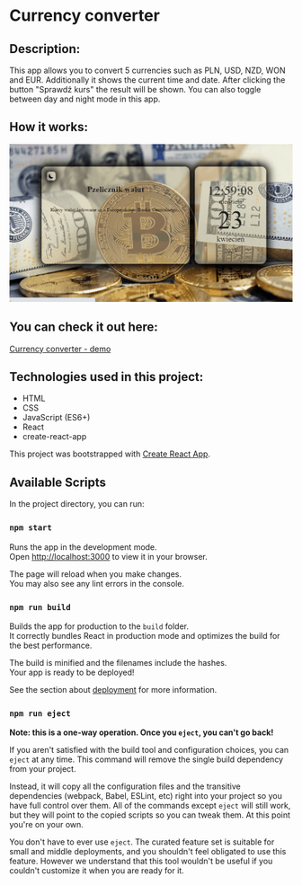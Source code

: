 # Currency converter

## Description:

This app allows you to convert 5 currencies such as PLN, USD, NZD, WON and EUR. Additionally it shows the current time and date. 
After clicking the button "Sprawdź kurs" the result will be shown.
You can also toggle between day and night mode in this app.

## How it works:
![](https://github.com/saneckaA/currency-converter-react/blob/main/images/currency-converter-animation.gif?raw=true)

## You can check it out here:

[Currency converter - demo](https://saneckaa.github.io/currency-converter-react/)
## Technologies used in this project:

- HTML
- CSS
- JavaScript (ES6+)
- React
- create-react-app

This project was bootstrapped with [Create React App](https://github.com/facebook/create-react-app).

## Available Scripts

In the project directory, you can run:

### `npm start`

Runs the app in the development mode.\
Open [http://localhost:3000](http://localhost:3000) to view it in your browser.

The page will reload when you make changes.\
You may also see any lint errors in the console.

### `npm run build`

Builds the app for production to the `build` folder.\
It correctly bundles React in production mode and optimizes the build for the best performance.

The build is minified and the filenames include the hashes.\
Your app is ready to be deployed!

See the section about [deployment](https://facebook.github.io/create-react-app/docs/deployment) for more information.

### `npm run eject`

**Note: this is a one-way operation. Once you `eject`, you can't go back!**

If you aren't satisfied with the build tool and configuration choices, you can `eject` at any time. This command will remove the single build dependency from your project.

Instead, it will copy all the configuration files and the transitive dependencies (webpack, Babel, ESLint, etc) right into your project so you have full control over them. All of the commands except `eject` will still work, but they will point to the copied scripts so you can tweak them. At this point you're on your own.

You don't have to ever use `eject`. The curated feature set is suitable for small and middle deployments, and you shouldn't feel obligated to use this feature. However we understand that this tool wouldn't be useful if you couldn't customize it when you are ready for it.
